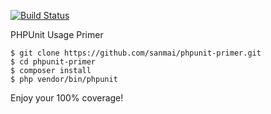 [![Build Status](https://travis-ci.org/sanmai/phpunit-primer.svg?branch=master)](https://travis-ci.org/sanmai/phpunit-primer)

PHPUnit Usage Primer

    $ git clone https://github.com/sanmai/phpunit-primer.git
    $ cd phpunit-primer
    $ composer install
    $ php vendor/bin/phpunit

Enjoy your 100% coverage!
